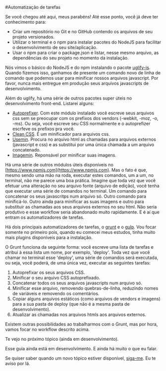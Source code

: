 #Automatização de tarefas

Se você chegou até aqui, meus parabéns! Até esse ponto, você já deve ter conhecimento para:

* Criar um repositório no Git e no GitHub contendo os arquivos de seu projeto versionados.
* Utilizar o terminal e o npm para instalar pacotes do NodeJS para facilitar o desenvolvimento de seu site/aplicação.
* Usar o npm para criar o package.json e listar, nesse mesmo arquivo, as dependências do seu projeto no momento da instalação.

Nós vimos o básico do NodeJS e do npm instalando o pacote [uglify-js](https://www.npmjs.com/package/uglify-js). Quando fizemos isso, ganhamos de presente um comando novo de linha de comando que podemos usar para minificar nossos arquivos javascript. Por favor, nunca mais entregue em produção seus arquivos javascripts de desenvolvimento.

Além do uglify, há uma série de outros pacotes super úteis no desenvolvimento front-end. Listarei alguns:

* [Autoprefixer](https://www.npmjs.com/package/autoprefixer). Com este módulo instalado  você escreve seus arquivos css sem se preocupar com os prefixos dos vendors (-webkit, -moz, -o, -ms). Ou seja, você escreve seu CSS normalmente e o autoprefizer escrfeve os prefixos pra você. 
* [Clean CSS](https://www.npmjs.com/package/clean-css). É um minificador para arquivos css.
* [Usemin](https://www.npmjs.com/package/usemin-cli). Procura no arquivo  html as chamadas para arquivos externos (javascript e css) e as substitui por uma única chamada a um arquivo concatenado.
* [Imagemin](https://github.com/imagemin/imagemin-cli). Reponsável por minificar suas imagens.


Há uma série de outros módulos úteis disponíveis no [https://www.npmjs.com](https://www.npmjs.com). Mas o fato é que, mesmo sendo uma mão na roda, executar estes comandos, um a um, no terminal, não me parece uma boa prática. Imagine que toda vez que você efetuar uma alteração no seu arquivo fonte (arquivo de edição), você tenha que executar uma série de comandos no terminal. Um comando para concatenar os seus javascritps num arquivo só. Outro comando para minificá-lo. Outro ainda para minificar as suas imagens e outro para substituir as chamadas aos seus arquivos externos no seu html. Não seria produtivo e esse workflow seria abandonado muito rapidamente. E é aí que entram os automatizadores de tarefas.

Há dois principais automatizadores de tarefas, o [grunt](http://gruntjs.com/) e o [gulp](http://gulpjs.com/). Vou focar somente no primeiro pois, quando eu comecei meus estudos, tinha muito mais plugins disponíveis para a instalação.

O Grunt funciona da seguinte forma: você escreve uma lista de tarefas e atribui à essa lista um nome, por exemplo, 'deploy'. Toda vez que você chamar no terminal esse 'deploy', uma série de comandos será executada, ou seja, você poderá, de uma única vez, executar as seguintes tarefas:
1. Autoprefixar os seus arquivos CSS.
2. Minificar o seu arquivo CSS autoprefixado.
3. Concatenar todos os seus arquivos javascripts num arquivo só.
4. Minificar esse arquivo, removendo quebras-de-linha, reduzindo nomes de variáveis e removendo os comentários.
5. Copiar alguns arquivos estáticos (como arquivos de vendors e imagens) para a sua pasta de deploy (que não é a mesma pasta de desenvolvimento).
6. Atualizar as chamadas nos arquivos htmls aos arquivos externos. 

Existem outras possibilidades ao trabalharmos com o Grunt, mas por hora, vamos focar no workflow descrito acima.

Te vejo no próximo tópico (ainda em desenvolvimento).



Esse guia ainda está em desenvolvimento. E ainda há muito o que eu falar.

Se quiser saber quando um novo tópico estiver disponível, [siga-me](http://twitter.com/tapmorales). Eu te aviso por lá.